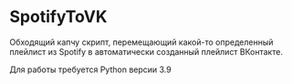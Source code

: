 # SpotifyToVK

Обходящий капчу скрипт, перемещающий какой-то определенный плейлист из Spotify в автоматически созданный плейлист ВКонтакте.

Для работы требуется Python версии 3.9
